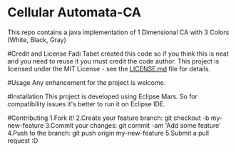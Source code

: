 # Cellular Automata-CA
This repo contains a java implementation of 1 Dimensional CA with 3 Colors (White, Black, Gray)

#Credit and License
Fadi Tabet created this code so if you think this is neat and you need to reuse it you must credit the code author.
This project is licensed under the MIT License - see the <a href="https://github.com/tabet-f/CellularAutomata-CA/blob/master/LICENSE.md">LICENSE.md</a> file for details. 

#Usage
Any enhancement for the project is welcome. 

#Installation
This project is developed using Eclipse Mars. So for compatibility issues it's better to run it on Eclipse IDE.

#Contributing
1.Fork it!
2.Create your feature branch: git checkout -b my-new-feature
3.Commit your changes: git commit -am 'Add some feature'
4.Push to the branch: git push origin my-new-feature
5.Submit a pull request :D
